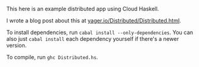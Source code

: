 This here is an example distributed app using Cloud Haskell.

I wrote a blog post about this at [yager.io/Distributed/Distributed.html](http://yager.io/Distributed/Distributed.html).

To install dependencies, run `cabal install --only-dependencies`. You can also just `cabal install` each dependency yourself if there's a newer version.

To compile, run `ghc Distributed.hs`.

